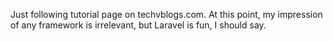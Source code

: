 Just following tutorial page on techvblogs.com.
At this point, my impression of any framework is irrelevant, but Laravel is fun, I should say.
